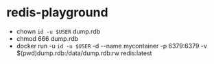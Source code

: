 # redis-playground

- chown `id -u $USER` dump.rdb
- chmod 666 dump.rdb
- docker run -u `id -u $USER` -d --name mycontainer -p 6379:6379 -v $(pwd)dump.rdb:/data/dump.rdb:rw redis:latest
